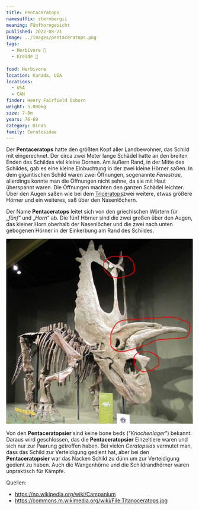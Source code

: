 ```yaml
---
title: Pentaceratops
namesuffix: sternbergii
meaning: Fünfhorngesicht
published: 2022-08-21
image: ../images/pentaceratops.png
tags:
  - Herbivore 🌿
  - Kreide 🦴
  
food: Herbivore
location: Kanada, USA
locations:
  - USA
  - CAN
finder: Henry Fairfield Osborn
weight: 5.000kg
size: 7-8m
years: 76-69
category: Dinos
family: Ceratosidae
---
```

Der **Pentaceratops** hatte den größten Kopf aller Landbewohner, das Schild mit eingerechnet. Der circa zwei Meter lange Schädel hatte an den breiten Enden des Schildes viel kleine Dornen. Am äußern Rand, in der Mitte des Schildes, gab es eine kleine Einbuchtung in der zwei kleine Hörner saßen. In dem gigantischen Schild waren zwei Öffnungen, sogenannte *Fenestrae,* allerdings konnte man die Öffnungen nicht sehne, da sie mit Haut überspannt waren. Die Öffnungen machten den ganzen Schädel leichter. Über den Augen saßen wie bei dem [Triceratops](/dinos/triceratops/)zwei weitere, etwas größere Hörner und ein weiteres, saß über den Nasenlöchern.

Der Name **Pentaceratops** leitet sich von den griechischen Wörtern für „*fünf*“ und „*Horn*“ ab.   Die fünf Hörner sind die zwei großen über den Augen, das kleiner Horn oberhalb der Nasenlöcher und die zwei nach unten gebogenen Hörner in der Einkerbung am Rand des Schildes.

![Pentaceratops Schädel](../images/img_1655.jpeg)

Von den **Pentaceratopsier** sind keine bone beds (“*Knochenlager*”) bekannt. Daraus wird geschlossen, das die **Pentaceratopsier** Einzeltiere waren und sich nur zur Paarung getroffen haben. Bei vielen *Ceratopsias* vermutet man, dass das Schild zur Verteidigung gedient hat, aber bei den **Pentaceratopsier** war das Nacken Schild zu dünn um zur Verteidigung gedient zu haben. Auch die Wangenhörne und die Schildrandhörner waren unpraktisch für Kämpfe.

Quellen:

* <https://no.wikipedia.org/wiki/Campanium>
* <https://commons.m.wikimedia.org/wiki/File:Titanoceratops.jpg>
